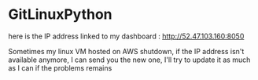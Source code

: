 # GitLinuxPython

here is the IP address linked to my dashboard : http://52.47.103.160:8050

Sometimes my linux VM hosted on AWS shutdown, if the IP address isn't available anymore, I can send you the new one, I'll try to update it as much as I can if the problems remains
